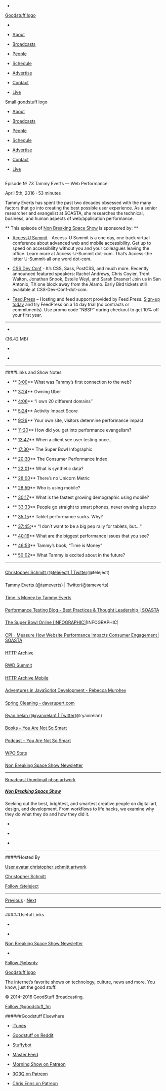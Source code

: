 

-
[Goodstuff logo](http://www.goodstuff.fm/)[](/assets/goodstuff_logo-17c1fe6f378352de5d7345f76152130b.svg)

-


-  [About](/about)

-  [Broadcasts](/broadcasts)

-  [People](/people)

-  [Schedule](/schedule)

-  [Advertise](/advertise)

-  [Contact](/contact)

-  [Live](/live)


[Small goodstuff logo](http://www.goodstuff.fm/)[](/assets/small_goodstuff_logo-bf032e72b9ec41494f4d90905f1ad619.svg)


-  [About](/about)

-  [Broadcasts](/broadcasts)

-  [People](/people)

-  [Schedule](/schedule)

-  [Advertise](/advertise)

-  [Contact](/contact)

-  [Live](/live)


##
Episode № 73
Tammy Everts — Web Performance


April 5th, 2016
&middot;
53
minutes


Tammy Everts has spent the past two decades obsessed with the many factors that go into creating the best possible user experience. As a senior researcher and evangelist at SOASTA, she researches the technical, business, and human aspects of web/application performance.


**
This episode of
[Non Breaking Space Show](/nbsp)
is sponsored by:
**


-  [AccessU Summit](http://accessusummit.com/?utm_source=nbsptv73&utm_medium=podcast&utm_campaign=accessusummit2016) - Access-U Summit is a one day, one track virtual conference about advanced web and mobile accessibility. Get up to speed on accessiblilty without you and your colleagues leaving the office. Learn more at Access-U-Summit dot-com. That&rsquo;s Access-the letter U-Summit-all one word dot-com.

-  [CSS Dev Conf](http://cssdevconf.com/?utm_source=nbsptv73&utm_medium=podcast&utm_campaign=cssdevconf2016) - It’s CSS, Sass, PostCSS, and much more. Recently announced featured speakers: Rachel Andrews, Chris Coyier, Trent Walton, Jonathan Snook, Estelle Weyl, and Sarah Drasner! Join us in San Antonio, TX one block away from the Alamo. Early Bird tickets still available at CSS-Dev-Conf-dot-com.

-  [Feed.Press](http://feed.press/nbsp) – Hosting and feed support provided by Feed.Press.  [Sign-up today](http://feed.press/nbsp) and try FeedPress on a 14 day trial (no contracts or commitments). Use promo code &ldquo;NBSP&rdquo; during checkout to get 10% off your first year.


------------------------------


-
[](http://podcasts-1.feedpress.co/10609/nbsp-73.mp3)(36.42 MB)

-
[](http://twitter.com/intent/tweet?text=Non%20Breaking%20Space%20Show%20%E2%84%96%2073%20on%20@goodstuff_fm%20-%20http://goodstuff.fm/nbsp/73)

-
[](http://www.facebook.com/sharer/sharer.php?u=http://goodstuff.fm/nbsp/73)


------------------------------


####Links and Show Notes

- ** [3:00](#t=3:00)** What was Tammy&rsquo;s first connection to the web?

- ** [3:24](#t=3:24)** Owning Uber

- ** [4:06](#t=4:10)** &ldquo;I own 20 different domains&rdquo;

- ** [5:24](#t=5:24)** Activity Impact Score

- ** [9:26](#t=4:10)** Your own site, visitors determine performance impact

- ** [11:20](#t=11:20)** How did you get into performance evangelism?

- ** [13:47](#t=13:47)** When a client see user testing once…

- ** [17:30](#t=17:30)** The Super Bowl Infographic

- ** [20:30](#t=20:30)** The Consumer Performance Index

- ** [22:01](#t=22:01)** What is synthetic data?

- ** [28:00](#t=28:00)** There’s no Unicorn Metric

- ** [28:59](#t=28:59)** Who is using mobile?

- ** [30:17](#t=30:17)** What is the fastest growing demographic using mobile?

- ** [33:33](#t=33:33)** People go straight to smart phones, never owning a laptop

- ** [35:15](#t=35:15)** Tablet performance sucks. Why?

- ** [37:45:](#t=37:45)** “I don’t want to be a big pep rally for tablets, but&hellip;&ldquo;

- ** [40:16](#t=40:16)** What are the biggest performance issues that you see?

- ** [46:53](#t=46:53)** Tammy’s book, “Time is Money&rdquo;

- ** [50:02](#t=50:02)** What Tammy is excited about in the future?


------------------------------


#####
[Christopher Schmitt (@teleject) | Twitter](http://twitter.com/teleject)(@teleject)


#####
[Tammy Everts (@tameverts) | Twitter](https://twitter.com/tameverts)(@tameverts)


#####
[Time is Money by Tammy Everts](https://info.soasta.com/eBook-Business-Value-of-Web-Performance.html)


#####
[Performance Testing Blog - Best Practices & Thought Leadership | SOASTA](http://www.soasta.com/blog/)


#####
[The Super Bowl Online [INFOGRAPHIC]](http://www.soasta.com/blog/super-bowl-web-site-performance-infographic/)[INFOGRAPHIC]


#####
[CPI - Measure How Website Performance Impacts Consumer Engagement | SOASTA](http://www.soasta.com/cpi/)


#####
[HTTP Archive](http://httparchive.org/)


#####
[RWD Summit](http://environmentsforhumans.com/2016/responsive-web-design-summit/)


#####
[HTTP Archive Mobile](http://mobile.httparchive.org/)


#####
[Adventures in JavaScript Development - Rebecca Murphey](https://rmurphey.com/)


#####
[Spring Cleaning - daverupert.com](http://daverupert.com/2016/03/spring-cleaning/)


#####
[Ryan Irelan (@ryanirelan) | Twitter](https://twitter.com/ryanirelan)(@ryanirelan)


#####
[Books – You Are Not So Smart](http://youarenotsosmart.com/the-book/)


#####
[Podcast – You Are Not So Smart](http://youarenotsosmart.com/podcast/)


#####
[WPO Stats](https://wpostats.com/)


#####
[Non Breaking Space Show Newsletter](http://newsletter.nonbreakingspace.tv)


------------------------------


[Broadcast thumbnail nbsp artwork](/nbsp)[](https://goodstuffs3.s3.amazonaws.com/uploads/broadcast/image/19/broadcast_thumbnail_nbsp_artwork.png)

##### [Non Breaking Space Show](/nbsp)


Seeking out the best, brightest, and smartest creative people on digital art, design, and development. From workflows to life hacks, we examine why they do what they do and how they did it.

-
[](http://itunes.apple.com/us/podcast/the-non-breaking-space-show/id507162981)

-
[](http://feeds.goodstuff.fm/nbsp)

-
[](mailto:chris@goodstuff.fm?cc=sponsorship%40goodstuff.fm&subject=%5BGoodStuff%20FM%5D%20Sponsorship%20Inquiry%20for%20Non%20Breaking%20Space%20Show)


------------------------------


#####Hosted By


[User avatar christopher schmitt artwork](/people/christopher-schmitt)[](https://goodstuffs3.s3.amazonaws.com/uploads/user/avatar/20/user_avatar_christopher-schmitt_artwork.png)

[Christopher Schmitt](/people/christopher-schmitt)


[Follow @teleject](https://twitter.com/teleject)


------------------------------


[Previous](/nbsp/72)
&middot;
[Next](/nbsp/74)


------------------------------


#####Useful Links

-
[](mailto:chris@goodstuff.fm?subject=%5BGoodstuff%20FM%5D%20Feedback%20for%20Non%20Breaking%20Space%20Show)

-
[Non Breaking Space Show Newsletter](http://www.goodstuff.fm/nbsp/newsletter)


-
[Follow @nbsptv](https://twitter.com/nbsptv)


[Goodstuff logo](http://www.goodstuff.fm/)[](/assets/goodstuff_logo-17c1fe6f378352de5d7345f76152130b.svg)


The internet’s favorite shows on technology, culture, news and more. You know, just the good stuff.


&copy; 2014&ndash;2016 GoodStuff Broadcasting.

[Follow @goodstuff_fm](https://twitter.com/goodstufffm)


######Goodstuff Elsewhere

-  [iTunes](https://itunes.apple.com/us/artist/goodstuff-fm/id843385597?mt=2)

-  [Goodstuff on Reddit](https://www.reddit.com/r/Goodstuff_fm/)

-  [Stuffybot](http://stuffybot.goodstuff.fm)

-  [Master Feed](/master/feed)

-  [Morning Show on Patreon](https://www.patreon.com/morningshow)

-  [3G3Q on Patreon](https://www.patreon.com/3g3q)

-  [Chris Enns on Patreon](https://www.patreon.com/ichris)
